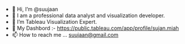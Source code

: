- 👋 Hi, I’m @suujaan
- 👀 I am a professional data analyst and visualization developer.
- 🌱 I’m Tableau Visualization Expert.
- 💞️ My Dashbord :- https://public.tableau.com/app/profile/sujan.miah
- 📫 How to reach me ... suujaan@gmail.com

<!---
suujaan/suujaan is a ✨ special ✨ repository because its `README.md` (this file) appears on your GitHub profile.
You can click the Preview link to take a look at your changes.
--->

